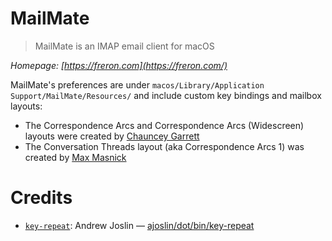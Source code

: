 MailMate
========

> MailMate is an IMAP email client for macOS

*Homepage: [https://freron.com](https://freron.com/)*

MailMate's preferences are under `macos/Library/Application Support/MailMate/Resources/` and include custom key bindings and mailbox layouts:

- The Correspondence Arcs and Correspondence Arcs (Widescreen) layouts were created by [Chauncey Garrett](https://github.com/chauncey-garrett/mailmate)
- The Conversation Threads layout (aka Correspondence Arcs 1) was created by [Max Masnick](http://protips.maxmasnick.com/mailmate-combination-of-conversation-and-thread-arc-views)

Credits
=======

- [`key-repeat`](.local/bin/key-repeat): Andrew Joslin — [ajoslin/dot/bin/key-repeat](https://github.com/ajoslin/dot/blob/634cb69507007a5ce20420d60d2121d5ae5a18dd/bin/key-repeat)
